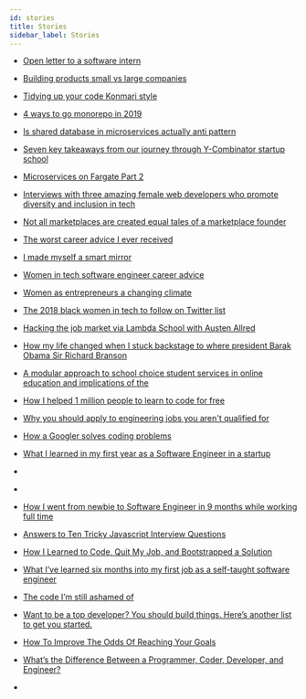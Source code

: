 ```yaml
---
id: stories
title: Stories
sidebar_label: Stories
---
```


- [Open letter to a software intern](https://blog.codegiant.io/open-letter-to-a-software-intern-817fa1ce5319)


- [Building products small vs large companies](https://blog.codegiant.io/building-products-small-vs-large-companies-6d90c8adcb80)
- [Tidying up your code Konmari style](https://dev.to/kaydacode/tidying-up-your-code-konmari-style-3b64)
- [4 ways to go monorepo in 2019](https://hackernoon.com/4-ways-to-go-monorepo-in-2019-ea5d19fc1f08)
- [Is shared database in microservices actually anti pattern](https://hackernoon.com/is-shared-database-in-microservices-actually-anti-pattern-8cc2536adfe4)
- [Seven key takeaways from our journey through Y-Combinator startup school](https://hackernoon.com/seven-key-takeaways-from-our-journey-through-y-combinator-startup-school-f4249a2d4f42)
- [Microservices on Fargate Part 2](https://hackernoon.com/microservices-on-fargate-part2-f29c6d4d708f)
- [Interviews with three amazing female web developers who promote diversity and inclusion in tech](https://hackernoon.com/interviews-with-three-amazing-female-web-developers-who-promote-diversity-and-inclusion-in-tech-5210b0f6035)
- [Not all marketplaces are created equal tales of a marketplace founder](https://hackernoon.com/not-all-marketplaces-are-created-equal-tales-of-a-marketplace-founder-9fc0fb802706)
- [The worst career advice I ever received](https://hackernoon.com/the-worst-career-advice-i-ever-received-54aaf2a50c93)
- [I made myself a smart mirror](https://hackernoon.com/i-made-myself-a-smart-mirror-50e56966c478)
- [Women in tech software engineer career advice](https://hackernoon.com/women-in-tech-software-engineer-career-advice-8cb70cc5c13c)
- [Women as entrepreneurs a changing climate](https://hackernoon.com/women-as-entrepreneurs-a-changing-climate-3b3f1268d42a)
- [The 2018 black women in tech to follow on Twitter list](https://hackernoon.com/the-2018-black-women-in-tech-to-follow-on-twitter-list-32034049a055)
- [Hacking the job market via Lambda School with Austen Allred](https://hackernoon.com/hacking-the-job-market-via-lambda-school-with-austen-allred-d22197f94696)
- [How my life changed when I stuck backstage to where president Barak Obama Sir Richard Branson](https://hackernoon.com/how-my-life-changed-when-i-snuck-backstage-to-where-president-barack-obama-sir-richard-branson-8cec732bff7c)
- [A modular approach to school choice student services in online education and implications of the ](https://medium.com/7plus/a-modular-approach-to-school-choice-student-services-in-online-education-and-implications-of-the-16cdca8a94c6)
- [How I helped 1 million people to learn to code for free](https://www.producthunt.com/stories/how-i-helped-1-million-people-learn-to-code-for-free)


- [Why you should apply to engineering jobs you aren't qualified for](https://angel.co/blog/why-you-should-apply-to-engineering-jobs-you-arent-qualified-for)

- [How a Googler solves coding problems](https://blog.usejournal.com/how-a-googler-solves-coding-problems-ec5d59e73ec5)
- [What I learned in my first year as a Software Engineer in a startup](https://medium.com/@clementb/what-i-learned-in-my-first-year-as-a-software-engineer-in-a-startup-c078161e5a8e)

- []()
- []()

- [How I went from newbie to Software Engineer in 9 months while working full time](https://medium.freecodecamp.org/how-i-went-from-newbie-to-software-engineer-in-9-months-while-working-full-time-460bd8485847)
- [Answers to Ten Tricky Javascript Interview Questions](https://hackernoon.com/tricky-javascript-interview-questions-b67d5d278344)
- [How I Learned to Code, Quit My Job, and Bootstrapped a Solution](https://www.indiehackers.com/interview/3d2afa0b80)
- [What I’ve learned six months into my first job as a self-taught software engineer](https://medium.freecodecamp.org/what-ive-learned-six-months-into-my-first-job-as-a-self-taught-software-engineer-516b0703e86)
- [The code I’m still ashamed of](https://medium.freecodecamp.org/the-code-im-still-ashamed-of-e4c021dff55e)
- [Want to be a top developer? You should build things. Here’s another list to get you started.](https://medium.freecodecamp.org/the-secret-to-being-a-top-developer-is-building-things-d3d058e4e472)
- [How To Improve The Odds Of Reaching Your Goals](https://medium.com/swlh/how-to-improve-the-odds-of-reaching-your-goals-71aff1ccf5c9)
- [What’s the Difference Between a Programmer, Coder, Developer, and Engineer?](https://blog.codegiant.io/whats-the-difference-between-a-programmer-coder-developer-and-engineer-bd315404de7)
- []()
